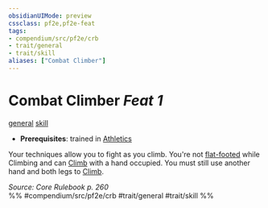 ```yaml
---
obsidianUIMode: preview
cssclass: pf2e,pf2e-feat
tags:
- compendium/src/pf2e/crb
- trait/general
- trait/skill
aliases: ["Combat Climber"]
---
```

# Combat Climber  *Feat 1*  
[general](../../rules/traits/general.md)  [skill](../../rules/traits/skill.md)  

- **Prerequisites**: trained in [Athletics](../skills.md#Athletics)

Your techniques allow you to fight as you climb. You're not [flat-footed](../../rules/conditions.md#Flat-footed) while Climbing and can [Climb](../../rules/actions/climb.md) with a hand occupied. You must still use another hand and both legs to [Climb](../../rules/actions/climb.md).

*Source: Core Rulebook p. 260*  
%% #compendium/src/pf2e/crb #trait/general #trait/skill %%